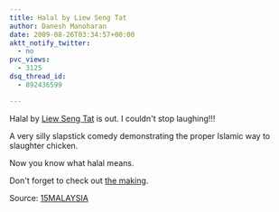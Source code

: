 ```yaml
---
title: Halal by Liew Seng Tat
author: Danesh Manoharan
date: 2009-08-26T03:34:57+00:00
aktt_notify_twitter:
  - no
pvc_views:
  - 3125
dsq_thread_id:
  - 892436599

---
```

Halal by [Liew Seng Tat][1] is out. I couldn't stop laughing!!!

A very silly slapstick comedy demonstrating the proper Islamic way to slaughter chicken.

Now you know what halal means.

Don't forget to check out [the making][2].

Source: [15MALAYSIA][3]

<div id="_mcePaste" style="overflow: hidden; position: absolute; left: -10000px; top: 0px; width: 1px; height: 1px;">
  <h4>
    <a href="http://15malaysia.com/films/halal/">Halal</a>
  </h4>
  
  <p>
    <span class="low">by</span> <a href="http://15malaysia.com/directors/liew-seng-tat/">Liew Seng Tat</a></div>

 [1]: http://15malaysia.com/directors/liew-seng-tat/
 [2]: http://15malaysia.com/films/the-making-of-halal/
 [3]: http://15malaysia.com/films/halal/